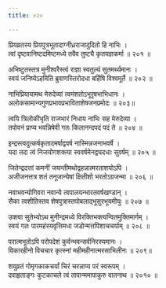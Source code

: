 ```yaml
---
title: ०२०

---
```

<div class="audioEmbed"  caption="सीतालक्ष्मी-वाचनम्" src="https://sanskritdocuments.org/sites/completenarayaneeyam/SoundFiles/020/020_01.mp3"></div>


प्रियव्रतस्य प्रियपुत्रभूतादाग्नीध्रराजादुदितो हि नाभिः ।  
त्वां दृष्टवानिष्टदमिष्टमध्ये तवैव तुष्ट्यै कृतयज्ञकर्मा ॥ २०१ ॥

<div class="audioEmbed"  caption="सीतालक्ष्मी-वाचनम्" src="https://sanskritdocuments.org/sites/completenarayaneeyam/SoundFiles/020/020_02.mp3"></div>


अभिष्टुतस्तत्र मुनीश्वरैस्त्वं राज्ञा स्वतुल्यं सुतमर्थ्यमानः ।  
स्वयं जनिष्येऽहमिति ब्रुवाणस्तिरोदधा बर्हिषि विश्वमूर्ते ॥ २०२ ॥

<div class="audioEmbed"  caption="सीतालक्ष्मी-वाचनम्" src="https://sanskritdocuments.org/sites/completenarayaneeyam/SoundFiles/020/020_03.mp3"></div>


नाभिप्रियायामथ मेरुदेव्यां त्वमंशतोऽभूरृषभाभिधानः ।  
अलोकसामान्यगुणप्रभावप्रभाविताशेषजनप्रमोदः ॥ २०३॥

<div class="audioEmbed"  caption="सीतालक्ष्मी-वाचनम्" src="https://sanskritdocuments.org/sites/completenarayaneeyam/SoundFiles/020/020_04.mp3"></div>


त्वयि त्रिलोकीभृति राज्य्भारं निधाय नाभिः सह मेरुदेव्या ।  
तपोवनं प्राप्य भवन्निषेवी गतः किलानन्दपदं पदं ते ॥ २०४ ॥

<div class="audioEmbed"  caption="सीतालक्ष्मी-वाचनम्" src="https://sanskritdocuments.org/sites/completenarayaneeyam/SoundFiles/020/020_05.mp3"></div>


इन्द्रस्त्वदुत्कर्षकृतादमर्षाद्ववर्ष नास्मिन्नजनाभवर्षे ।  
यदा तदा त्वं निजयोगशक्त्या स्ववर्षमेनद्व्यदधाः सुवर्षम् ॥ २०५ ॥

<div class="audioEmbed"  caption="सीतालक्ष्मी-वाचनम्" src="https://sanskritdocuments.org/sites/completenarayaneeyam/SoundFiles/020/020_06.mp3"></div>


जितेन्द्रदत्तां कमनीं जयन्तीमथोद्वहन्नात्मरताशयोऽपि ।  
अजीजनत्तत्र शतं तनूजान्येषां क्षितीशो भरतोऽग्रजन्मा ॥ २०६ ॥

<div class="audioEmbed"  caption="सीतालक्ष्मी-वाचनम्" src="https://sanskritdocuments.org/sites/completenarayaneeyam/SoundFiles/020/020_07.mp3"></div>


नवाभवन्योगिवरा नवान्ये त्वपालयन्भारतवर्षखण्डान् ।  
सैका त्वशीतिस्तव शेषपुत्रास्तपोबलाद्भूसुरभूयमीयुः ॥ २०७ ॥

<div class="audioEmbed"  caption="सीतालक्ष्मी-वाचनम्" src="https://sanskritdocuments.org/sites/completenarayaneeyam/SoundFiles/020/020_08.mp3"></div>


उक्त्वा सुतेभ्योऽथ मुनीन्द्रमध्ये विरक्तिभक्त्यन्वितमुक्तिमार्गम् ।  
स्वयं गतः पारमहंस्यवृत्तिमधा जडोन्मत्तपिशाचचर्याम् ॥ २०८ ॥

<div class="audioEmbed"  caption="सीतालक्ष्मी-वाचनम्" src="https://sanskritdocuments.org/sites/completenarayaneeyam/SoundFiles/020/020_09.mp3"></div>


परात्मभूतोऽपि परोपदेशं कुर्वन्भवन्सर्वनिरस्यमानः ।  
विकारहीनो विचचार कृत्स्नां महीमहीनात्मरसाभिलीनः ॥ २०९॥

<div class="audioEmbed"  caption="सीतालक्ष्मी-वाचनम्" src="https://sanskritdocuments.org/sites/completenarayaneeyam/SoundFiles/020/020_10.mp3"></div>


शयुव्रतं गोमृगकाकचर्यां चिरं चरन्नाप्य परं स्वरूपम् ।  
दवाहृताङ्गः कुटकाचले त्वं तापान्ममापाकुरु वातनाथ ॥ २०१० ॥